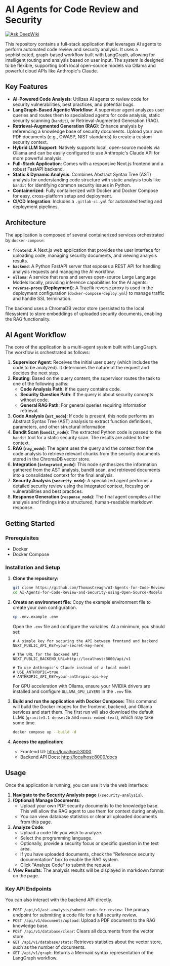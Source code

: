 # AI Agents for Code Review and Security

[![Ask DeepWiki](https://devin.ai/assets/askdeepwiki.png)](https://deepwiki.com/ThomasCreagh/AI-Agents-for-Code-Review-and-Security-using-Open-Source-Models)

This repository contains a full-stack application that leverages AI agents to perform automated code review and security analysis. It uses a sophisticated, graph-based workflow built with LangGraph, allowing for intelligent routing and analysis based on user input. The system is designed to be flexible, supporting both local open-source models via Ollama and powerful cloud APIs like Anthropic's Claude.

## Key Features

-   **AI-Powered Code Analysis**: Utilizes AI agents to review code for security vulnerabilities, best practices, and potential bugs.
-   **LangGraph-Based Agentic Workflow**: A supervisor agent analyzes user queries and routes them to specialized agents for code analysis, static security scanning (`bandit`), or Retrieval-Augmented Generation (RAG).
-   **Retrieval-Augmented Generation (RAG)**: Enhance analysis by referencing a knowledge base of security documents. Upload your own PDF documents (e.g., OWASP, NIST standards) to create a custom security context.
-   **Hybrid LLM Support**: Natively supports local, open-source models via Ollama and can be easily configured to use Anthropic's Claude API for more powerful analysis.
-   **Full-Stack Application**: Comes with a responsive Next.js frontend and a robust FastAPI backend.
-   **Static & Dynamic Analysis**: Combines Abstract Syntax Tree (AST) analysis for understanding code structure with static analysis tools like `bandit` for identifying common security issues in Python.
-   **Containerized**: Fully containerized with Docker and Docker Compose for easy, cross-platform setup and deployment.
-   **CI/CD Integration**: Includes a `.gitlab-ci.yml` for automated testing and deployment pipelines.

## Architecture

The application is composed of several containerized services orchestrated by `docker-compose`:

-   **`frontend`**: A Next.js web application that provides the user interface for uploading code, managing security documents, and viewing analysis results.
-   **`backend`**: A Python FastAPI server that exposes a REST API for handling analysis requests and managing the AI workflow.
-   **`ollama`**: A service that runs and serves open-source Large Language Models locally, providing inference capabilities for the AI agents.
-   **`reverse-proxy` (Deployment)**: A Traefik reverse proxy is used in the deployment configuration (`docker-compose-deploy.yml`) to manage traffic and handle SSL termination.

The backend uses a ChromaDB vector store (persisted to the local filesystem) to store embeddings of uploaded security documents, enabling the RAG functionality.

## AI Agent Workflow

The core of the application is a multi-agent system built with LangGraph. The workflow is orchestrated as follows:

1.  **Supervisor Agent**: Receives the initial user query (which includes the code to be analyzed). It determines the nature of the request and decides the next step.
2.  **Routing**: Based on the query content, the supervisor routes the task to one of the following paths:
    -   **Code Analysis Path**: If the query contains code.
    -   **Security Question Path**: If the query is about security concepts without code.
    -   **General RAG Path**: For general queries requiring information retrieval.
3.  **Code Analysis (`ast_node`)**: If code is present, this node performs an Abstract Syntax Tree (AST) analysis to extract function definitions, parameters, and other structural information.
4.  **Bandit Scan (`bandit_node`)**: The extracted Python code is passed to the `bandit` tool for a static security scan. The results are added to the context.
5.  **RAG (`rag_node`)**: The agent uses the query and the context from the code analysis to retrieve relevant chunks from the security documents stored in the ChromaDB vector store.
6.  **Integration (`integrated_node`)**: This node synthesizes the information gathered from the AST analysis, bandit scan, and retrieved documents into a consolidated context for the final analysis.
7.  **Security Analysis (`security_node`)**: A specialized agent performs a detailed security review using the integrated context, focusing on vulnerabilities and best practices.
8.  **Response Generation (`response_node`)**: The final agent compiles all the analysis and findings into a structured, human-readable markdown response.

## Getting Started

### Prerequisites

-   Docker
-   Docker Compose

### Installation and Setup

1.  **Clone the repository:**
    ```sh
    git clone https://github.com/ThomasCreagh/AI-Agents-for-Code-Review-and-Security-using-Open-Source-Models.git
    cd AI-Agents-for-Code-Review-and-Security-using-Open-Source-Models
    ```

2.  **Create an environment file:**
    Copy the example environment file to create your own configuration.
    ```sh
    cp .env.example .env
    ```
    Open the `.env` file and configure the variables. At a minimum, you should set:
    ```env
    # A simple key for securing the API between frontend and backend
    NEXT_PUBLIC_API_KEY=your-secret-key-here

    # The URL for the backend API
    NEXT_PUBLIC_BACKEND_URL=http://localhost:8000/api/v1

    # To use Anthropic's Claude instead of a local model
    # USE_ANTHROPIC=true
    # ANTHROPIC_API_KEY=your-anthropic-api-key
    ```
    For GPU acceleration with Ollama, ensure your NVIDIA drivers are installed and configure `OLLAMA_GPU_LAYERS` in the `.env` file.

3.  **Build and run the application with Docker Compose:**
    This command will build the Docker images for the frontend, backend, and Ollama services and start them. The first run will also download the default LLMs (`granite3.1-dense:2b` and `nomic-embed-text`), which may take some time.

    ```sh
    docker compose up --build -d
    ```

4.  **Access the application:**
    -   Frontend UI: [http://localhost:3000](http://localhost:3000)
    -   Backend API Docs: [http://localhost:8000/docs](http://localhost:8000/docs)

## Usage

Once the application is running, you can use it via the web interface:

1.  **Navigate to the Security Analysis page** (`/security-analysis`).
2.  **(Optional) Manage Documents**:
    -   Upload your own PDF security documents to the knowledge base. This will allow the RAG agent to use them for context during analysis.
    -   You can view database statistics or clear all uploaded documents from this page.
3.  **Analyze Code**:
    -   Upload a code file you wish to analyze.
    -   Select the programming language.
    -   Optionally, provide a security focus or specific question in the text area.
    -   If you have uploaded documents, check the "Reference security documentation" box to enable the RAG system.
    -   Click "Analyze Code" to submit the request.
4.  **View Results**: The analysis results will be displayed in markdown format on the page.

### Key API Endpoints

You can also interact with the backend API directly.

-   `POST /api/v1/ast-analysis/submit-code-for-review`: The primary endpoint for submitting a code file for a full security review.
-   `POST /api/v1/documents/upload`: Upload a PDF document to the RAG knowledge base.
-   `POST /api/v1/database/clear`: Clears all documents from the vector store.
-   `GET /api/v1/database/stats`: Retrieves statistics about the vector store, such as the number of documents.
-   `GET /api/v1/graph`: Returns a Mermaid syntax representation of the LangGraph workflow.

